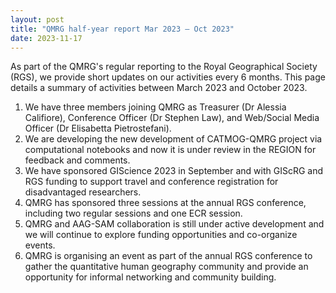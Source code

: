```yaml
---
layout: post
title: "QMRG half-year report Mar 2023 – Oct 2023"
date: 2023-11-17
---
```


As part of the QMRG's regular reporting to the Royal Geographical Society (RGS), we provide short updates on our activities every 6 months. This page details a summary of activities between March 2023 and October 2023.

1.	We have three members joining QMRG as Treasurer (Dr Alessia Califiore), Conference Officer (Dr Stephen Law), and Web/Social Media Officer (Dr Elisabetta Pietrostefani). 
2.	We are developing the new development of CATMOG-QMRG project via computational notebooks and now it is under review in the REGION for feedback and comments. 
3.	We have sponsored GIScience 2023 in September and with GIScRG and RGS funding to support travel and conference registration for disadvantaged researchers. 
4.	QMRG has sponsored three sessions at the annual RGS conference, including two regular sessions and one ECR session. 
5.	QMRG and AAG-SAM collaboration is still under active development and we will continue to explore funding opportunities and co-organize events. 
6.	QMRG is organising an event as part of the annual RGS conference to gather the quantitative human geography community and provide an opportunity for informal networking and community building.

